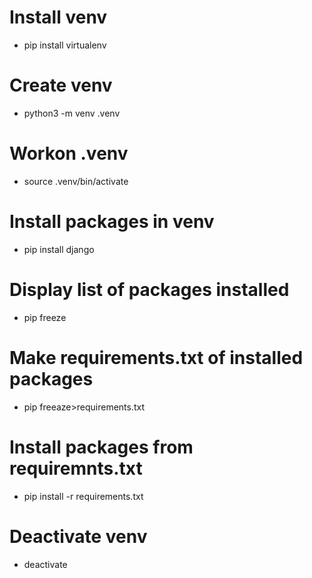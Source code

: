 # Install venv
- pip install virtualenv

# Create venv
- python3 -m venv .venv

# Workon .venv
- source .venv/bin/activate

# Install packages in venv
- pip install django

# Display list of packages installed
- pip freeze

# Make requirements.txt of installed packages
- pip freeaze>requirements.txt

# Install packages from requiremnts.txt
- pip install -r requirements.txt

# Deactivate venv
- deactivate